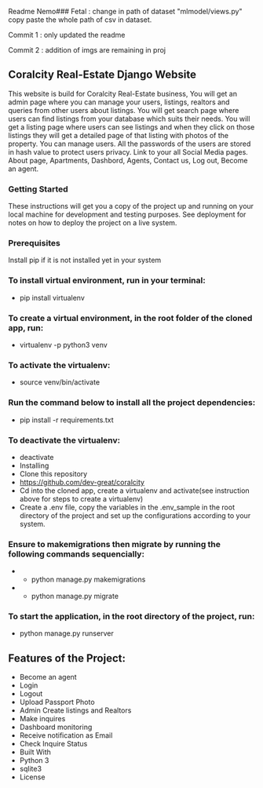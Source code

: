 Readme Nemo###
Fetal : change in path of dataset "mlmodel/views.py" copy paste the whole path of csv in dataset.

Commit 1 : only updated the readme

Commit 2 : addition of imgs are remaining in proj

## Coralcity Real-Estate Django Website 
 This website is build for Coralcity Real-Estate business, You will get an admin page where you can manage your users, listings, realtors and queries from other users about listings. You will get search page where users can find listings from your database which suits their needs. You will get a listing page where users can see listings and when they click on those listings they will get a detailed page of that listing with photos of the property. You can manage users. All the passwords of the users are stored in hash value to protect users privacy. Link to your all Social Media pages. About page, Apartments, Dashbord, Agents, Contact us, Log out, Become an agent.

### Getting Started
These instructions will get you a copy of the project up and running on your local machine for development and testing purposes. See deployment for notes on how to deploy the project on a live system.

### Prerequisites
Install pip if it is not installed yet in your system

### To install virtual environment, run in your terminal:

* pip install virtualenv

### To create a virtual environment, in the root folder of the cloned app, run:
* virtualenv -p python3 venv

### To activate the virtualenv:
* source venv/bin/activate

### Run the command below to install all the project dependencies:
* pip install -r requirements.txt

### To deactivate the virtualenv:
* deactivate
* Installing
* Clone this repository
* https://github.com/dev-great/coralcity
* Cd into the cloned app, create a virtualenv and activate(see instruction above for steps to create a virtualenv)
* Create a .env file, copy the variables in the .env_sample in the root directory of the project and set up the configurations according to your system.

### Ensure to makemigrations then migrate by running the following commands sequencially:
* - python manage.py makemigrations
* - python manage.py migrate

### To start the application, in the root directory of the project, run:
* python manage.py runserver

## Features of the Project:
* Become an agent
* Login
* Logout
* Upload Passport Photo
* Admin Create listings and Realtors
* Make inquires
* Dashboard monitoring
* Receive notification as Email
* Check Inquire Status
* Built With
* Python 3
* sqlite3
* License
